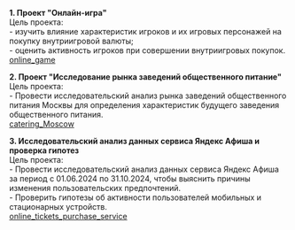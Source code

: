 **1. Проект "Онлайн-игра"**    
     Цель проекта:  
     - изучить влияние характеристик игроков и их игровых персонажей на покупку внутриигровой валюты;  
     - оценить активность игроков при совершении внутриигровых покупок.  
     [online_game](https://github.com/ekaterinazabrodskaya/Practicum_projects/tree/f81f33c5a5faa3848c65ca6b7a4e785e43997cbf/online_game)
     
**2. Проект "Исследование рынка заведений общественного питание"**  
     Цель проекта:  
     - Провести исследовательский анализ рынка заведений общественного питания Москвы для определения характеристик будущего заведения общественного питания.  
     [catering_Moscow](https://github.com/ekaterinazabrodskaya/Practicum_projects/tree/7fc21dcc73ee3f6b64a5c202df483609df0634b4/catering_Moscow)  

**3. Исследовательский анализ данных сервиса Яндекс Афиша и проверка гипотез**  
     Цель проекта:  
     - Провести исследовательский анализ данных сервиса Яндекс Афиша за период с 01.06.2024 по 31.10.2024, чтобы выяснить причины
изменения пользовательских предпочтений.  
     - Проверить гипотезы об активности пользователей мобильных и стационарных устройств.  
     [online_tickets_purchase_service](https://github.com/ekaterinazabrodskaya/Practicum_projects/tree/87a1ff434449c7269efc23d3024ba167ac7e4785/online_tickets_purchase_service)
